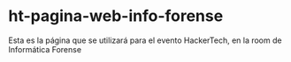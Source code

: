 # ht-pagina-web-info-forense
Esta es la página que se utilizará para el evento HackerTech, en la room de Informática Forense
